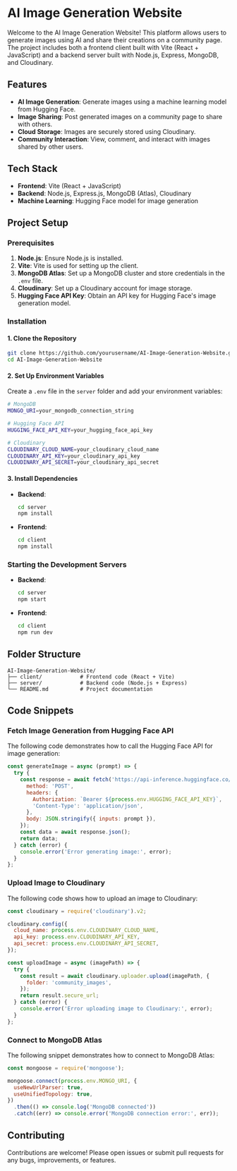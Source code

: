 # AI Image Generation Website

Welcome to the AI Image Generation Website! This platform allows users to generate images using AI and share their creations on a community page. The project includes both a frontend client built with Vite (React + JavaScript) and a backend server built with Node.js, Express, MongoDB, and Cloudinary.

## Features

- **AI Image Generation**: Generate images using a machine learning model from Hugging Face.
- **Image Sharing**: Post generated images on a community page to share with others.
- **Cloud Storage**: Images are securely stored using Cloudinary.
- **Community Interaction**: View, comment, and interact with images shared by other users.

## Tech Stack

- **Frontend**: Vite (React + JavaScript)
- **Backend**: Node.js, Express.js, MongoDB (Atlas), Cloudinary
- **Machine Learning**: Hugging Face model for image generation

## Project Setup

### Prerequisites

1. **Node.js**: Ensure Node.js is installed.
2. **Vite**: Vite is used for setting up the client.
3. **MongoDB Atlas**: Set up a MongoDB cluster and store credentials in the `.env` file.
4. **Cloudinary**: Set up a Cloudinary account for image storage.
5. **Hugging Face API Key**: Obtain an API key for Hugging Face's image generation model.

### Installation

#### 1. Clone the Repository

```bash
git clone https://github.com/yourusername/AI-Image-Generation-Website.git
cd AI-Image-Generation-Website
```

#### 2. Set Up Environment Variables

Create a `.env` file in the `server` folder and add your environment variables:

```bash
# MongoDB
MONGO_URI=your_mongodb_connection_string

# Hugging Face API
HUGGING_FACE_API_KEY=your_hugging_face_api_key

# Cloudinary
CLOUDINARY_CLOUD_NAME=your_cloudinary_cloud_name
CLOUDINARY_API_KEY=your_cloudinary_api_key
CLOUDINARY_API_SECRET=your_cloudinary_api_secret
```

#### 3. Install Dependencies

- **Backend**:

  ```bash
  cd server
  npm install
  ```

- **Frontend**:

  ```bash
  cd client
  npm install
  ```

### Starting the Development Servers

- **Backend**:

  ```bash
  cd server
  npm start
  ```

- **Frontend**:

  ```bash
  cd client
  npm run dev
  ```

## Folder Structure

```plaintext
AI-Image-Generation-Website/
├── client/            # Frontend code (React + Vite)
├── server/            # Backend code (Node.js + Express)
└── README.md          # Project documentation
```

## Code Snippets

### Fetch Image Generation from Hugging Face API

The following code demonstrates how to call the Hugging Face API for image generation:

```javascript
const generateImage = async (prompt) => {
  try {
    const response = await fetch('https://api-inference.huggingface.co/models/your-model-id', {
      method: 'POST',
      headers: {
        Authorization: `Bearer ${process.env.HUGGING_FACE_API_KEY}`,
        'Content-Type': 'application/json',
      },
      body: JSON.stringify({ inputs: prompt }),
    });
    const data = await response.json();
    return data;
  } catch (error) {
    console.error('Error generating image:', error);
  }
};
```

### Upload Image to Cloudinary

The following code shows how to upload an image to Cloudinary:

```javascript
const cloudinary = require('cloudinary').v2;

cloudinary.config({
  cloud_name: process.env.CLOUDINARY_CLOUD_NAME,
  api_key: process.env.CLOUDINARY_API_KEY,
  api_secret: process.env.CLOUDINARY_API_SECRET,
});

const uploadImage = async (imagePath) => {
  try {
    const result = await cloudinary.uploader.upload(imagePath, {
      folder: 'community_images',
    });
    return result.secure_url;
  } catch (error) {
    console.error('Error uploading image to Cloudinary:', error);
  }
};
```

### Connect to MongoDB Atlas

The following snippet demonstrates how to connect to MongoDB Atlas:

```javascript
const mongoose = require('mongoose');

mongoose.connect(process.env.MONGO_URI, {
  useNewUrlParser: true,
  useUnifiedTopology: true,
})
  .then(() => console.log('MongoDB connected'))
  .catch((err) => console.error('MongoDB connection error:', err));
```

## Contributing

Contributions are welcome! Please open issues or submit pull requests for any bugs, improvements, or features.

